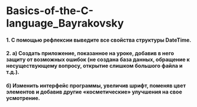 # Basics-of-the-C-language_Bayrakovsky
#### **1. С помощью рефлексии выведите все свойства структуры DateTime.**
#### 2. а) Создать приложение, показанное на уроке, добавив в него защиту от возможных ошибок (не создана база данных, обращение к несуществующему вопросу, открытие слишком большого файла и т.д.).
#### б) **Изменить интерфейс программы, увеличив шрифт, поменяв цвет элементов и добавив другие «косметические» улучшения на свое усмотрение.**
